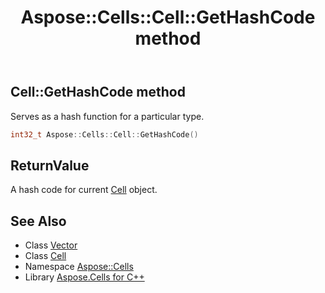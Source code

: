 ﻿---
title: Aspose::Cells::Cell::GetHashCode method
linktitle: GetHashCode
second_title: Aspose.Cells for C++ API Reference
description: 'Aspose::Cells::Cell::GetHashCode method. Serves as a hash function for a particular type in C++.'
type: docs
weight: 7200
url: /cpp/aspose.cells/cell/gethashcode/
---
## Cell::GetHashCode method


Serves as a hash function for a particular type.

```cpp
int32_t Aspose::Cells::Cell::GetHashCode()
```


## ReturnValue

A hash code for current [Cell](../) object.

## See Also

* Class [Vector](../../vector/)
* Class [Cell](../)
* Namespace [Aspose::Cells](../../)
* Library [Aspose.Cells for C++](../../../)
